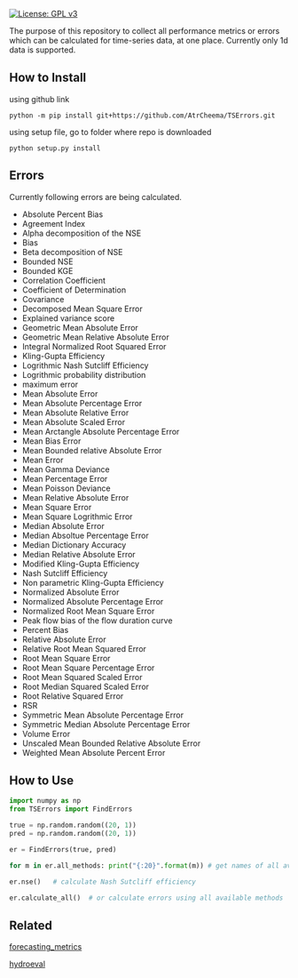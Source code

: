 
[![License: GPL v3](https://img.shields.io/badge/License-GPL%20v3-blue.svg)](https://www.gnu.org/licenses/gpl-3.0)

The purpose of this repository to collect all performance metrics or errors which can be
calculated for time-series data, at one place. Currently only 1d data is supported.

## How to Install

using github link

	python -m pip install git+https://github.com/AtrCheema/TSErrors.git

using setup file, go to folder where repo is downloaded

    python setup.py install

## Errors

Currently following errors are being calculated.

* Absolute Percent Bias
* Agreement Index
* Alpha decomposition of the NSE
* Bias
* Beta decomposition of NSE
* Bounded NSE
* Bounded KGE
* Correlation Coefficient
* Coefficient of Determination
* Covariance
* Decomposed Mean Square Error
* Explained variance score
* Geometric Mean Absolute Error
* Geometric Mean Relative Absolute Error
* Integral Normalized Root Squared Error
* Kling-Gupta Efficiency
* Logrithmic Nash Sutcliff Efficiency
* Logrithmic probability distribution
* maximum error
* Mean Absolute Error
* Mean Absolute Percentage Error
* Mean Absolute Relative Error
* Mean Absolute Scaled Error
* Mean Arctangle Absolute Percentage Error
* Mean Bias Error
* Mean Bounded relative Absolute Error
* Mean Error
* Mean Gamma Deviance
* Mean Percentage Error
* Mean Poisson Deviance
* Mean Relative Absolute Error
* Mean Square Error
* Mean Square Logrithmic Error
* Median Absolute Error
* Median Absoltue Percentage Error
* Median Dictionary Accuracy
* Median Relative Absolute Error
* Modified Kling-Gupta Efficiency
* Nash Sutcliff Efficiency
* Non parametric Kling-Gupta Efficiency
* Normalized Absolute Error
* Normalized Absolute Percentage Error
* Normalized Root Mean Square Error
* Peak flow bias of the flow duration curve
* Percent Bias
* Relative Absolute Error
* Relative Root Mean Squared Error
* Root Mean Square Error
* Root Mean Square Percentage Error
* Root Mean Squared Scaled Error
* Root Median Squared Scaled Error
* Root Relative Squared Error
* RSR
* Symmetric Mean Absolute Percentage Error
* Symmetric Median Absolute Percentage Error
* Volume Error
* Unscaled Mean Bounded Relative Absolute Error
* Weighted Mean Absolute Percent Error

## How to Use

```python
import numpy as np
from TSErrors import FindErrors

true = np.random.random((20, 1))
pred = np.random.random((20, 1))

er = FindErrors(true, pred)

for m in er.all_methods: print("{:20}".format(m)) # get names of all availabe methods

er.nse()   # calculate Nash Sutcliff efficiency

er.calculate_all()  # or calculate errors using all available methods
```

## Related

[forecasting_metrics](https://gist.github.com/bshishov/5dc237f59f019b26145648e2124ca1c9)

[hydroeval](https://github.com/ThibHlln/hydroeval)